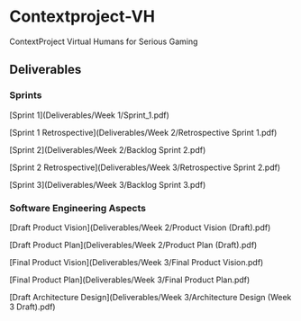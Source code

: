 # Contextproject-VH
ContextProject Virtual Humans for Serious Gaming

## Deliverables

### Sprints

[Sprint 1](Deliverables/Week 1/Sprint_1.pdf)

[Sprint 1 Retrospective](Deliverables/Week 2/Retrospective Sprint 1.pdf)

[Sprint 2](Deliverables/Week 2/Backlog Sprint 2.pdf)

[Sprint 2 Retrospective](Deliverables/Week 3/Retrospective Sprint 2.pdf)

[Sprint 3](Deliverables/Week 3/Backlog Sprint 3.pdf)


### Software Engineering Aspects

[Draft Product Vision](Deliverables/Week 2/Product Vision (Draft).pdf)

[Draft Product Plan](Deliverables/Week 2/Product Plan (Draft).pdf)

[Final Product Vision](Deliverables/Week 3/Final Product Vision.pdf)

[Final Product Plan](Deliverables/Week 3/Final Product Plan.pdf)

[Draft Architecture Design](Deliverables/Week 3/Architecture Design (Week 3 Draft).pdf)
